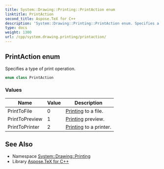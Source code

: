 ```yaml
---
title: System::Drawing::Printing::PrintAction enum
linktitle: PrintAction
second_title: Aspose.TeX for C++
description: 'System::Drawing::Printing::PrintAction enum. Specifies a type of print operation in C++.'
type: docs
weight: 1300
url: /cpp/system.drawing.printing/printaction/
---
```

## PrintAction enum


Specifies a type of print operation.

```cpp
enum class PrintAction
```

### Values

| Name | Value | Description |
| --- | --- | --- |
| PrintToFile | 0 | [Printing](../) to a file. |
| PrintToPreview | 1 | [Printing](../) preview. |
| PrintToPrinter | 2 | [Printing](../) to a printer. |

## See Also

* Namespace [System::Drawing::Printing](../)
* Library [Aspose.TeX for C++](../../)
